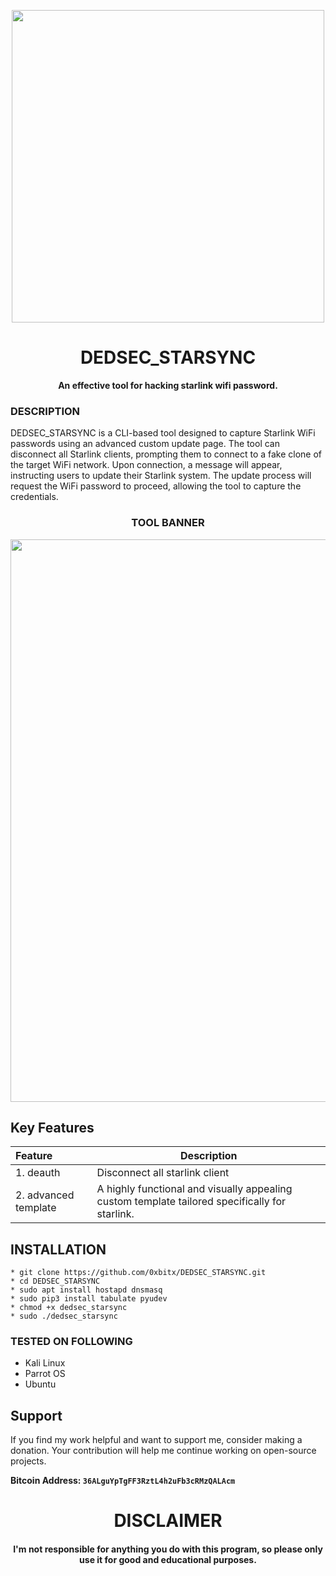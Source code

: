 
<p align="center">
<img src="https://external-content.duckduckgo.com/iu/?u=https%3A%2F%2Fiec-telecom.com%2Fwp-content%2Fuploads%2F2023%2F01%2FStarlink_Fixed_1000x600.png&f=1&nofb=1&ipt=3431113fd0fcbb9c9c7ab76ec0c2e4b0efb6d758a650dd31f1fe06b82d55b386&ipo=images", width="500", height="500">
</p>

<h1 align="center"> DEDSEC_STARSYNC</h1>

<p align="center">
  <b>An effective tool for hacking starlink wifi password.</b>
</p>

### DESCRIPTION
DEDSEC_STARSYNC is a CLI-based tool designed to capture Starlink WiFi passwords using an advanced custom update page. The tool can disconnect all Starlink clients, prompting them to connect to a fake clone of the target WiFi network. Upon connection, a message will appear, instructing users to update their Starlink system. The update process will request the WiFi password to proceed, allowing the tool to capture the credentials.


<h3 align="center"> TOOL BANNER </h3>
<p align="center">
<img src="https://github.com/0xbitx/DEDSEC_STARSYNC/assets/74537225/3e202727-b798-4e93-bbb1-ddac196700ad", width="900", height="900">
</p>

## Key Features

| Feature | Description                |
| :-------- | ------------------------- |
| 1. deauth | Disconnect all starlink client |
| 2. advanced template | A highly functional and visually appealing custom template tailored specifically for starlink. |

## INSTALLATION 
    * git clone https://github.com/0xbitx/DEDSEC_STARSYNC.git
    * cd DEDSEC_STARSYNC
    * sudo apt install hostapd dnsmasq
    * sudo pip3 install tabulate pyudev
    * chmod +x dedsec_starsync
    * sudo ./dedsec_starsync

### TESTED ON FOLLOWING
* Kali Linux 
* Parrot OS 
* Ubuntu

## Support

If you find my work helpful and want to support me, consider making a donation. Your contribution will help me continue working on open-source projects.

**Bitcoin Address: `36ALguYpTgFF3RztL4h2uFb3cRMzQALAcm`**

<h1 align="center"> DISCLAIMER </h1>

<h4 align="center">I'm not responsible for anything you do with this program, so please only use it for good and educational purposes. </h4>
